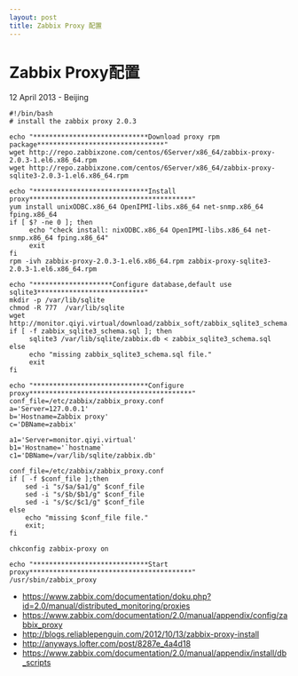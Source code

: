 ```yaml
---
layout: post
title: Zabbix Proxy 配置
---
```


Zabbix Proxy配置
========================
12 April 2013 - Beijing

	#!/bin/bash
	# install the zabbix proxy 2.0.3

	echo "*****************************Download proxy rpm package********************************"
	wget http://repo.zabbixzone.com/centos/6Server/x86_64/zabbix-proxy-2.0.3-1.el6.x86_64.rpm
	wget http://repo.zabbixzone.com/centos/6Server/x86_64/zabbix-proxy-sqlite3-2.0.3-1.el6.x86_64.rpm

	echo "*****************************Install proxy*****************************************"
	yum install unixODBC.x86_64 OpenIPMI-libs.x86_64 net-snmp.x86_64 fping.x86_64
	if [ $? -ne 0 ]; then
		 echo "check install: nixODBC.x86_64 OpenIPMI-libs.x86_64 net-snmp.x86_64 fping.x86_64"
		 exit
	fi
	rpm -ivh zabbix-proxy-2.0.3-1.el6.x86_64.rpm zabbix-proxy-sqlite3-2.0.3-1.el6.x86_64.rpm

	echo "********************Configure database,default use sqlite3***************************"
	mkdir -p /var/lib/sqlite
	chmod -R 777  /var/lib/sqlite
	wget http://monitor.qiyi.virtual/download/zabbix_soft/zabbix_sqlite3_schema.sql
	if [ -f zabbix_sqlite3_schema.sql ]; then
		 sqlite3 /var/lib/sqlite/zabbix.db < zabbix_sqlite3_schema.sql    
	else
		 echo "missing zabbix_sqlite3_schema.sql file."
		 exit
	fi

	echo "*****************************Configure proxy*****************************************"
	conf_file=/etc/zabbix/zabbix_proxy.conf
	a='Server=127.0.0.1'
	b='Hostname=Zabbix proxy'
	c='DBName=zabbix'

	a1='Server=monitor.qiyi.virtual'
	b1='Hostname='`hostname`
	c1='DBName=/var/lib/sqlite/zabbix.db'

	conf_file=/etc/zabbix/zabbix_proxy.conf
	if [ -f $conf_file ];then
		sed -i "s/$a/$a1/g" $conf_file
		sed -i "s/$b/$b1/g" $conf_file
		sed -i "s/$c/$c1/g" $conf_file
	else
		echo "missing $conf_file file."
		exit;
	fi

	chkconfig zabbix-proxy on

	echo "*****************************Start proxy*****************************************"
	/usr/sbin/zabbix_proxy
	
+ <https://www.zabbix.com/documentation/doku.php?id=2.0/manual/distributed_monitoring/proxies>
+ <https://www.zabbix.com/documentation/2.0/manual/appendix/config/zabbix_proxy>
+ <http://blogs.reliablepenguin.com/2012/10/13/zabbix-proxy-install>
+ <http://anyways.lofter.com/post/8287e_4a4d18>
+ <https://www.zabbix.com/documentation/2.0/manual/appendix/install/db_scripts>
	